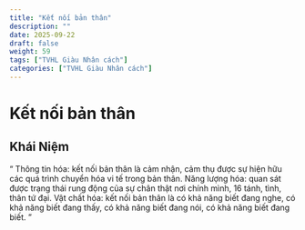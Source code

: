 ```yaml
---
title: "Kết nối bản thân"
description: ""
date: 2025-09-22
draft: false
weight: 59
tags: ["TVHL Giàu Nhân cách"]
categories: ["TVHL Giàu Nhân cách"]
---
```


# Kết nối bản thân

<!-- **Mã:** 
**Nhóm:**  -->

## Khái Niệm

“
Thông tin hóa: kết nối bản thân là cảm nhận, cảm thụ được sự hiện hữu các quá trình chuyển hóa vi tế trong bản thân.
Năng lượng hóa: quan sát được trạng thái rung động của sự chân thật nơi chính mình, 16 tánh, tình, thân tứ đại.
Vật chất hóa: kết nối bản thân là có khả năng biết đang nghe, có khả năng biết đang thấy, có khả năng biết đang nói, có khả năng biết đang biết.
”